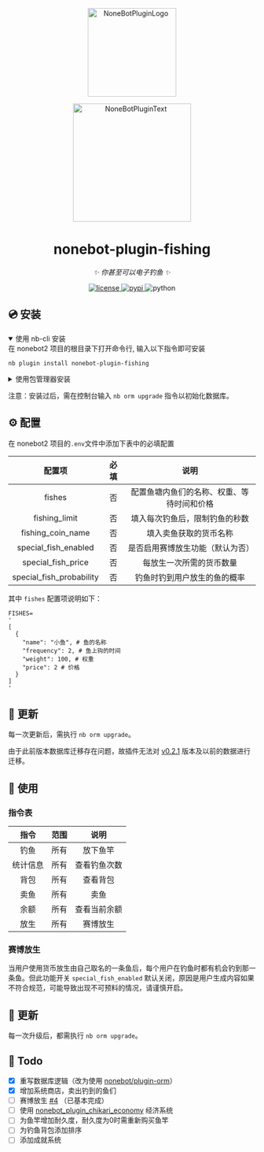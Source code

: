 <div align="center">
  <a href="https://v2.nonebot.dev/store"><img src="https://github.com/A-kirami/nonebot-plugin-template/blob/resources/nbp_logo.png" width="180" height="180" alt="NoneBotPluginLogo"></a>
  <br>
  <p><img src="https://github.com/A-kirami/nonebot-plugin-template/blob/resources/NoneBotPlugin.svg" width="240" alt="NoneBotPluginText"></p>
</div>

<div align="center">

# nonebot-plugin-fishing

_✨ 你甚至可以电子钓鱼 ✨_

<a href="./LICENSE">
    <img src="https://img.shields.io/github/license/C14H22O/nonebot-plugin-fishing.svg" alt="license">
</a>
<a href="https://pypi.python.org/pypi/nonebot-plugin-fishing">
    <img src="https://img.shields.io/pypi/v/nonebot-plugin-fishing.svg" alt="pypi">
</a>
<img src="https://img.shields.io/badge/python-3.8+-blue.svg" alt="python">

</div>

## 💿 安装

<details open>
<summary>使用 nb-cli 安装</summary>
在 nonebot2 项目的根目录下打开命令行, 输入以下指令即可安装

    nb plugin install nonebot-plugin-fishing

</details>

<details>
<summary>使用包管理器安装</summary>
在 nonebot2 项目的插件目录下, 打开命令行, 根据你使用的包管理器, 输入相应的安装命令

<details>
<summary>pip</summary>

    pip install nonebot-plugin-fishing
</details>
<details>
<summary>pdm</summary>

    pdm add nonebot-plugin-fishing
</details>
<details>
<summary>poetry</summary>

    poetry add nonebot-plugin-fishing
</details>
<details>
<summary>conda</summary>

    conda install nonebot-plugin-fishing
</details>

打开 nonebot2 项目根目录下的 `pyproject.toml` 文件, 在 `[tool.nonebot]` 部分追加写入

    plugins = ["nonebot_plugin_fishing"]

</details>

注意：安装过后，需在控制台输入 `nb orm upgrade` 指令以初始化数据库。

## ⚙️ 配置

在 nonebot2 项目的`.env`文件中添加下表中的必填配置

| 配置项 | 必填 | 说明 |
|:-----:|:----:|:----:|
| fishes | 否 | 配置鱼塘内鱼们的名称、权重、等待时间和价格 |
| fishing_limit | 否 | 填入每次钓鱼后，限制钓鱼的秒数 |
| fishing_coin_name | 否 | 填入卖鱼获取的货币名称 |
| special_fish_enabled | 否 | 是否启用赛博放生功能（默认为否） |
| special_fish_price | 否 | 每放生一次所需的货币数量 |
| special_fish_probability | 否 | 钓鱼时钓到用户放生的鱼的概率 |

其中 `fishes` 配置项说明如下：

```dotenv
FISHES=
'
[
  {
    "name": "小鱼", # 鱼的名称
    "frequency": 2, # 鱼上钩的时间
    "weight": 100, # 权重
    "price": 2 # 价格
  }
]
'
```

## 🔨 更新

每一次更新后，需执行 `nb orm upgrade`。

由于此前版本数据库迁移存在问题，故插件无法对 [v0.2.1](https://pypi.org/project/nonebot-plugin-fishing/0.2.1/) 版本及以前的数据进行迁移。

## 🎉 使用

### 指令表
| 指令 | 范围 | 说明 |
|:-----:|:----:|:----:|
| 钓鱼 | 所有 | 放下鱼竿 |
| 统计信息 | 所有 | 查看钓鱼次数 |
| 背包 | 所有 | 查看背包 |
| 卖鱼 | 所有 | 卖鱼 |
| 余额 | 所有 | 查看当前余额 |
| 放生 | 所有 | 赛博放生 |

### 赛博放生

当用户使用货币放生由自己取名的一条鱼后，每个用户在钓鱼时都有机会钓到那一条鱼。但此功能开关 `special_fish_enabled` 默认关闭，原因是用户生成内容如果不符合规范，可能导致出现不可预料的情况，请谨慎开启。

## 🔨 更新

每一次升级后，都需执行 `nb orm upgrade`。

## 📝 Todo

- [x] 重写数据库逻辑（改为使用 [nonebot/plugin-orm](https://github.com/nonebot/plugin-orm)）
- [x] 增加系统商店，卖出钓到的鱼们
- [ ] 赛博放生 [#4](https://github.com/C14H22O/nonebot-plugin-fishing/issues/4) （已基本完成）
- [ ] 使用 [nonebot_plugin_chikari_economy](https://github.com/mrqx0195/nonebot_plugin_chikari_economy) 经济系统
- [ ] 为鱼竿增加耐久度，耐久度为0时需重新购买鱼竿
- [ ] 为钓鱼背包添加排序
- [ ] 添加成就系统
